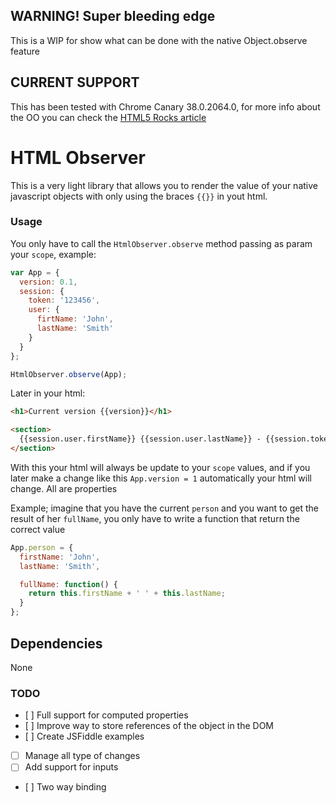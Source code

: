 ## WARNING! Super bleeding edge
This is a WIP for show what can be done with the native Object.observe feature

## CURRENT SUPPORT
This has been tested with Chrome Canary 38.0.2064.0, for more info about the OO you can check the [HTML5  Rocks article](http://www.html5rocks.com/en/tutorials/es7/observe/)


# HTML Observer

This is a very light library that allows you to render the value of your native javascript objects with only using the braces `{{}}` in yout html.

### Usage

You only have to call the `HtmlObserver.observe` method passing as param your `scope`, example:

```javascript
var App = {
  version: 0.1,
  session: {
    token: '123456',
    user: {
      firtName: 'John',
      lastName: 'Smith'
    }
  }
};

HtmlObserver.observe(App);
```

Later in your html:

```html
<h1>Current version {{version}}</h1>

<section>
  {{session.user.firstName}} {{session.user.lastName}} - {{session.token}}
</section>
```

With this your html will always be update to your `scope` values, and if you later make a change like this `App.version = 1` automatically your html will change.
All are properties

Example; imagine that you have the current `person` and you want to get the result of her `fullName`, you only have to write a  function that return the correct value

```javascript
App.person = {
  firstName: 'John',
  lastName: 'Smith',

  fullName: function() {
    return this.firstName + ' ' + this.lastName;
  }
};
```

## Dependencies
None
### TODO
- [ ] Full support for computed properties
- [ ] Improve way to store references of the object in the DOM
- [ ] Create JSFiddle examples
- [ ] Manage all type of changes
- [ ] Add support for inputs
- [ ] Two way binding